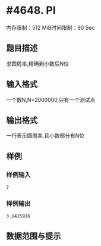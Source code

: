# #4648.  PI

内存限制：512 MiB时间限制：90 Sec

## 题目描述

求圆周率,精确到小数后N位

## 输入格式

一个数N,N=2000000,只有一个测试点

## 输出格式

一行表示圆周率,且小数部分有N位

## 样例

### 样例输入

    
    7
    
    
    

### 样例输出

    
    3.1415926
    

## 数据范围与提示
